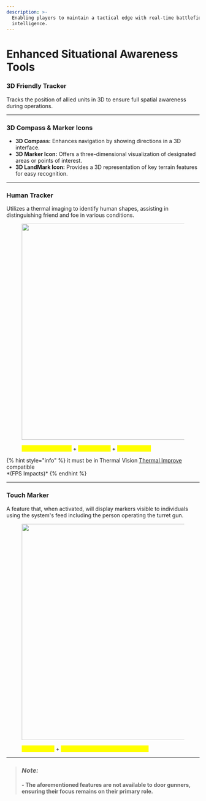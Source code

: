 ```yaml
---
description: >-
  Enabling players to maintain a tactical edge with real-time battlefield
  intelligence.
---
```


# Enhanced Situational Awareness Tools

### 3D Friendly Tracker

Tracks the position of allied units in 3D to ensure full spatial awareness during operations.

***

### 3D Compass & Marker Icons

* **3D Compass:** Enhances navigation by showing directions in a 3D interface.
* **3D Marker Icon:** Offers a three-dimensional visualization of designated areas or points of interest.
* **3D LandMark Icon:** Provides a 3D representation of key terrain features for easy recognition.

***

### Human Tracker

Utilizes a thermal imaging to identify human shapes, assisting in distinguishing friend and foe in various conditions.

<figure><img src="https://steamuserimages-a.akamaihd.net/ugc/1742351037920094486/C1817E132696324DD7C5372E91CD989F7300B85D/?imw=5000&#x26;imh=5000&#x26;ima=fit&#x26;impolicy=Letterbox&#x26;imcolor=%23000000&#x26;letterbox=false" alt="" width="563"><figcaption><p><mark style="color:yellow;">3D Friendly Tracker</mark> + <mark style="color:yellow;">3D Compass</mark> + <mark style="color:yellow;">Human Track</mark></p></figcaption></figure>

{% hint style="info" %}
&#x20;it must be in Thermal Vision [Thermal Improve](https://steamcommunity.com/sharedfiles/filedetails/?id=2041057379) compatible\
\*(FPS Impacts)\*
{% endhint %}

***

### Touch Marker

A feature that, when activated, will display markers visible to individuals using the system's feed including the person operating the turret gun.

<figure><img src="https://steamuserimages-a.akamaihd.net/ugc/1851563853857923552/7453022C8E17DE09258438DEE6F415D99FBDAA3F/?imw=5000&#x26;imh=5000&#x26;ima=fit&#x26;impolicy=Letterbox&#x26;imcolor=%23000000&#x26;letterbox=false" alt="" width="563"><figcaption><p><mark style="color:yellow;">3D Compass</mark> + <mark style="color:yellow;">Touch Marker (The Yellow Marker)</mark></p></figcaption></figure>

***

> ### _**Note:**_&#x20;
>
> #### **- The aforementioned features are not available to door gunners, ensuring their focus remains on their primary role.**
